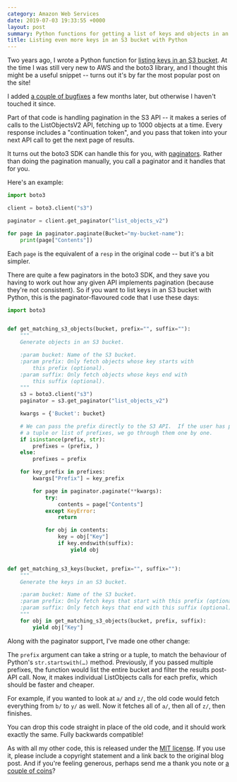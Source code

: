 ```yaml
---
category: Amazon Web Services
date: 2019-07-03 19:33:55 +0000
layout: post
summary: Python functions for getting a list of keys and objects in an S3 bucket.
title: Listing even more keys in an S3 bucket with Python
---
```


Two years ago, I wrote a Python function for [listing keys in an S3 bucket](/2017/07/listing-s3-keys/).
At the time I was still very new to AWS and the boto3 library, and I thought this might be a useful snippet -- turns out it's by far the most popular post on the site!

I added [a couple of bugfixes](/2018/01/listing-s3-keys-redux/) a few months later, but otherwise I haven't touched it since.

Part of that code is handling pagination in the S3 API -- it makes a series of calls to the ListObjectsV2 API, fetching up to 1000 objects at a time.
Every response includes a "continuation token", and you pass that token into your next API call to get the next page of results.

It turns out the boto3 SDK can handle this for you, with [paginators](https://boto3.amazonaws.com/v1/documentation/api/latest/guide/paginators.html).
Rather than doing the pagination manually, you call a paginator and it handles that for you.

Here's an example:

```python
import boto3

client = boto3.client("s3")

paginator = client.get_paginator("list_objects_v2")

for page in paginator.paginate(Bucket="my-bucket-name"):
    print(page["Contents"])
```

Each `page` is the equivalent of a `resp` in the original code -- but it's a bit simpler.

There are quite a few paginators in the boto3 SDK, and they save you having to work out how any given API implements pagination (because they're not consistent).
So if you want to list keys in an S3 bucket with Python, this is the paginator-flavoured code that I use these days:

```python
import boto3


def get_matching_s3_objects(bucket, prefix="", suffix=""):
    """
    Generate objects in an S3 bucket.

    :param bucket: Name of the S3 bucket.
    :param prefix: Only fetch objects whose key starts with
        this prefix (optional).
    :param suffix: Only fetch objects whose keys end with
        this suffix (optional).
    """
    s3 = boto3.client("s3")
    paginator = s3.get_paginator("list_objects_v2")

    kwargs = {'Bucket': bucket}

    # We can pass the prefix directly to the S3 API.  If the user has passed
    # a tuple or list of prefixes, we go through them one by one.
    if isinstance(prefix, str):
        prefixes = (prefix, )
    else:
        prefixes = prefix

    for key_prefix in prefixes:
        kwargs["Prefix"] = key_prefix

        for page in paginator.paginate(**kwargs):
            try:
                contents = page["Contents"]
            except KeyError:
                return

            for obj in contents:
                key = obj["Key"]
                if key.endswith(suffix):
                    yield obj


def get_matching_s3_keys(bucket, prefix="", suffix=""):
    """
    Generate the keys in an S3 bucket.

    :param bucket: Name of the S3 bucket.
    :param prefix: Only fetch keys that start with this prefix (optional).
    :param suffix: Only fetch keys that end with this suffix (optional).
    """
    for obj in get_matching_s3_objects(bucket, prefix, suffix):
        yield obj["Key"]
```

Along with the paginator support, I've made one other change:

The `prefix` argument can take a string or a tuple, to match the behaviour of Python's `str.startswith(…)` method.
Previously, if you passed multiple prefixes, the function would list the entire bucket and filter the results post-API call.
Now, it makes individual ListObjects calls for each prefix, which should be faster and cheaper.

For example, if you wanted to look at `a/` and `z/`, the old code would fetch everything from `b/` to `y/` as well.
Now it fetches all of `a/`, then all of `z/`, then finishes.

You can drop this code straight in place of the old code, and it should work exactly the same.
Fully backwards compatible!

As with all my other code, this is released under the [MIT license](https://github.com/alexwlchan/alexwlchan.net/blob/9a80d17de47b130772bb5433592e8fffd1d18118/LICENSE).
If you use it, please include a copyright statement and a link back to the original blog post.
And if you're feeling generous, perhaps send me a thank you note or [a couple of coins](https://ko-fi.com/alexwlchan)?